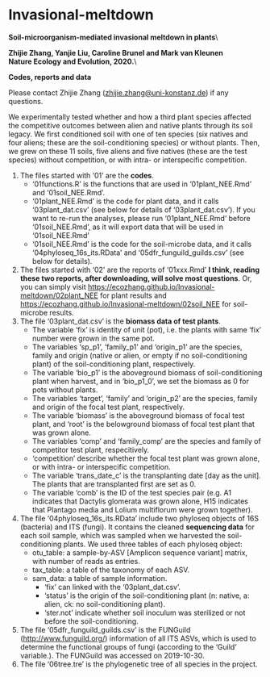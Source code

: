 # Invasional-meltdown

**Soil-microorganism-mediated invasional meltdown in plants**\

**Zhijie Zhang, Yanjie Liu, Caroline Brunel and Mark van Kleunen**\
**Nature Ecology and Evolution, 2020.**\

**Codes, reports and data**




Please contact Zhijie Zhang (zhijie.zhang@uni-konstanz.de) if any questions.


We experimentally tested whether and how a third plant species affected the competitive outcomes between alien and native plants through its soil legacy. We first conditioned soil with one of ten species (six natives and four aliens; these are the soil-conditioning species) or without plants. Then, we grew on these 11 soils, five aliens and five natives (these are the test species) without competition, or with intra- or interspecific competition.



1.	The files started with ‘01’ are the **codes**. 
    - ‘01functions.R’ is the functions that are used in ‘01plant_NEE.Rmd’ and ‘01soil_NEE.Rmd’. 
    - ‘01plant_NEE.Rmd’ is the code for plant data, and it calls ‘03plant_dat.csv’ (see below for details of ‘03plant_dat.csv’). If you want to re-run the analyses, please run ‘01plant_NEE.Rmd’ before ‘01soil_NEE.Rmd’, as it will export data that will be used in ‘01soil_NEE.Rmd’
    - ‘01soil_NEE.Rmd’ is the code for the soil-microbe data, and it calls ‘04phyloseq_16s_its.RData’ and ‘05dfr_funguild_guilds.csv’ (see below for details).
2. The files started with ‘02’ are the reports of ‘01xxx.Rmd’ **I think, reading these two reports, after downloading, will solve most questions**. Or, you can simply visit https://ecozhang.github.io/Invasional-meltdown/02plant_NEE for plant results and https://ecozhang.github.io/Invasional-meltdown/02soil_NEE for soil-microbe results.
3. The file ‘03plant_dat.csv’ is the **biomass data of test plants**.
   - The variable ‘fix’ is identity of unit (pot), i.e. the plants with same ‘fix’ number were grown in the same pot.
   - The variables ‘sp_p1’, ‘family_p1’ and ‘origin_p1’ are the species, family and origin (native or alien, or empty if no soil-conditioning plant) of the soil-conditioning plant, respectively.
   - The variable ‘bio_p1’ is the aboveground biomass of soil-conditioning plant when harvest, and in ‘bio_p1_0’, we set the biomass as 0 for pots without plants.
   - The variables ‘target’, ‘family’ and ‘origin_p2’ are the species, family and origin of the focal test plant, respectively.
   - The variable ‘biomass’ is the aboveground biomass of focal test plant, and ‘root’ is the belowground biomass of focal test plant that was grown alone.
   - The variables ‘comp’ and ‘family_comp’ are the species and family of competitor test plant, respecitively.
   - ‘competition’ describe whether the focal test plant was grown alone, or with intra- or interspecific competition.
   - The variable ‘trans_date_c’ is the transplanting date [day as the unit]. The plants that are transplanted first are set as 0.
   - The variable ‘comb’ is the ID of the test species pair (e.g. A1 indicates that Dactylis glomerata was grown alone, H15 indicates that Plantago media and Lolium multiflorum were grown together).
4. The file ‘04phyloseq_16s_its.RData’ include two phyloseq objects of 16S (bacteria) and ITS (fungi). It contains the cleaned **sequencing data** for each soil sample, which was sampled when we harvested the soil-conditioning plants. We used three tables of each phyloseq object:
   - otu_table: a sample-by-ASV [Amplicon sequence variant] matrix, with number of reads as entries.
   - tax_table: a table of the taxonomy of each ASV.
   - sam_data: a table of sample information.
     - ‘fix’ can linked with the ‘03plant_dat.csv’.
     - ‘status’ is the origin of the soil-conditioning plant (n: native, a: alien, ck: no soil-conditioning plant).
     - ‘ster.not’ indicate whether soil inoculum was sterilized or not before the soil-conditioning.
5. The file ‘05dfr_funguild_guilds.csv’ is the FUNGuild (http://www.funguild.org/) information of all ITS ASVs, which is used to determine the functional groups of fungi (according to the ‘Guild’ variable.). The FUNGuild  was accessed on 2019-10-30.
6. The file ‘06tree.tre’ is the phylogenetic tree of all species in the project.
